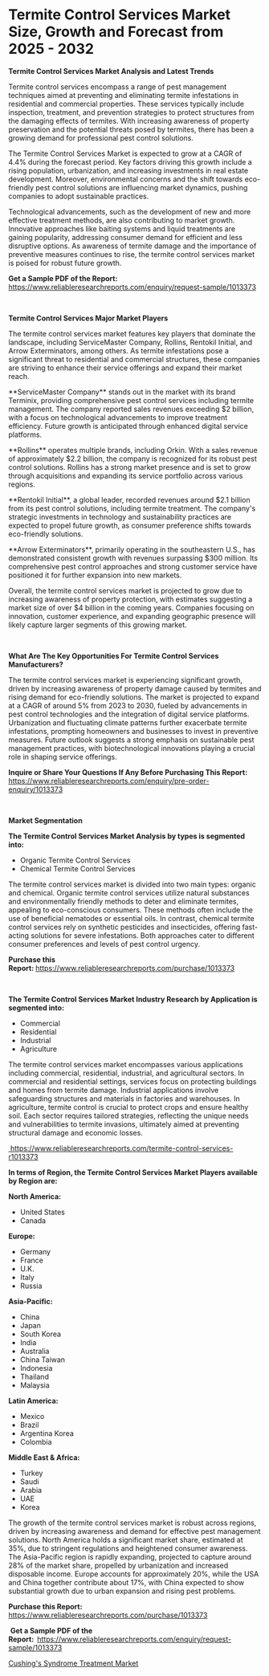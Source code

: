 <p><h1>Termite Control Services Market Size, Growth and Forecast from 2025 - 2032</h1></p><p><strong>Termite Control Services Market Analysis and Latest Trends</strong></p>
<p><p>Termite control services encompass a range of pest management techniques aimed at preventing and eliminating termite infestations in residential and commercial properties. These services typically include inspection, treatment, and prevention strategies to protect structures from the damaging effects of termites. With increasing awareness of property preservation and the potential threats posed by termites, there has been a growing demand for professional pest control solutions.</p><p>The Termite Control Services Market is expected to grow at a CAGR of 4.4% during the forecast period. Key factors driving this growth include a rising population, urbanization, and increasing investments in real estate development. Moreover, environmental concerns and the shift towards eco-friendly pest control solutions are influencing market dynamics, pushing companies to adopt sustainable practices.</p><p>Technological advancements, such as the development of new and more effective treatment methods, are also contributing to market growth. Innovative approaches like baiting systems and liquid treatments are gaining popularity, addressing consumer demand for efficient and less disruptive options. As awareness of termite damage and the importance of preventive measures continues to rise, the termite control services market is poised for robust future growth.</p></p>
<p><strong>Get a Sample PDF of the Report:&nbsp;</strong> <a href="https://www.reliableresearchreports.com/enquiry/request-sample/1013373?utm_campaign=2042&utm_medium=2&utm_source=Github&utm_content=ia&utm_term=06032025&utm_id=termite-control-services">https://www.reliableresearchreports.com/enquiry/request-sample/1013373</a></p>
<p>&nbsp;</p>
<p><strong>Termite Control Services Major Market Players</strong></p>
<p><p>The termite control services market features key players that dominate the landscape, including ServiceMaster Company, Rollins, Rentokil Initial, and Arrow Exterminators, among others. As termite infestations pose a significant threat to residential and commercial structures, these companies are striving to enhance their service offerings and expand their market reach.</p><p>**ServiceMaster Company** stands out in the market with its brand Terminix, providing comprehensive pest control services including termite management. The company reported sales revenues exceeding $2 billion, with a focus on technological advancements to improve treatment efficiency. Future growth is anticipated through enhanced digital service platforms.</p><p>**Rollins** operates multiple brands, including Orkin. With a sales revenue of approximately $2.2 billion, the company is recognized for its robust pest control solutions. Rollins has a strong market presence and is set to grow through acquisitions and expanding its service portfolio across various regions.</p><p>**Rentokil Initial**, a global leader, recorded revenues around $2.1 billion from its pest control solutions, including termite treatment. The company's strategic investments in technology and sustainability practices are expected to propel future growth, as consumer preference shifts towards eco-friendly solutions.</p><p>**Arrow Exterminators**, primarily operating in the southeastern U.S., has demonstrated consistent growth with revenues surpassing $300 million. Its comprehensive pest control approaches and strong customer service have positioned it for further expansion into new markets.</p><p>Overall, the termite control services market is projected to grow due to increasing awareness of property protection, with estimates suggesting a market size of over $4 billion in the coming years. Companies focusing on innovation, customer experience, and expanding geographic presence will likely capture larger segments of this growing market.</p></p>
<p>&nbsp;</p>
<p><strong>What Are The Key Opportunities For Termite Control Services Manufacturers?</strong></p>
<p><p>The termite control services market is experiencing significant growth, driven by increasing awareness of property damage caused by termites and rising demand for eco-friendly solutions. The market is projected to expand at a CAGR of around 5% from 2023 to 2030, fueled by advancements in pest control technologies and the integration of digital service platforms. Urbanization and fluctuating climate patterns further exacerbate termite infestations, prompting homeowners and businesses to invest in preventive measures. Future outlook suggests a strong emphasis on sustainable pest management practices, with biotechnological innovations playing a crucial role in shaping service offerings.</p></p>
<p><strong>Inquire or Share Your Questions If Any Before Purchasing This Report:</strong> <a href="https://www.reliableresearchreports.com/enquiry/pre-order-enquiry/1013373?utm_campaign=2042&utm_medium=2&utm_source=Github&utm_content=ia&utm_term=06032025&utm_id=termite-control-services">https://www.reliableresearchreports.com/enquiry/pre-order-enquiry/1013373</a></p>
<p>&nbsp;</p>
<p><strong>Market Segmentation</strong></p>
<p><strong>The Termite Control Services Market Analysis by types is segmented into:</strong></p>
<p><ul><li>Organic Termite Control Services</li><li>Chemical Termite Control Services</li></ul></p>
<p><p>The termite control services market is divided into two main types: organic and chemical. Organic termite control services utilize natural substances and environmentally friendly methods to deter and eliminate termites, appealing to eco-conscious consumers. These methods often include the use of beneficial nematodes or essential oils. In contrast, chemical termite control services rely on synthetic pesticides and insecticides, offering fast-acting solutions for severe infestations. Both approaches cater to different consumer preferences and levels of pest control urgency.</p></p>
<p><strong>Purchase this Report:&nbsp;</strong><a href="https://www.reliableresearchreports.com/purchase/1013373?utm_campaign=2042&utm_medium=2&utm_source=Github&utm_content=ia&utm_term=06032025&utm_id=termite-control-services">https://www.reliableresearchreports.com/purchase/1013373</a></p>
<p>&nbsp;</p>
<p><strong>The Termite Control Services Market Industry Research by Application is segmented into:</strong></p>
<p><ul><li>Commercial</li><li>Residential</li><li>Industrial</li><li>Agriculture</li></ul></p>
<p><p>The termite control services market encompasses various applications including commercial, residential, industrial, and agricultural sectors. In commercial and residential settings, services focus on protecting buildings and homes from termite damage. Industrial applications involve safeguarding structures and materials in factories and warehouses. In agriculture, termite control is crucial to protect crops and ensure healthy soil. Each sector requires tailored strategies, reflecting the unique needs and vulnerabilities to termite invasions, ultimately aimed at preventing structural damage and economic losses.</p></p>
<p><a href="https://www.reliableresearchreports.com/termite-control-services-r1013373?utm_campaign=2042&utm_medium=2&utm_source=Github&utm_content=ia&utm_term=06032025&utm_id=termite-control-services">&nbsp;https://www.reliableresearchreports.com/termite-control-services-r1013373</a></p>
<p><strong>In terms of Region, the Termite Control Services Market Players available by Region are:</strong></p>
<p>
    <p> <strong> North America: </strong>
        <ul>
            <li>United States</li>
            <li>Canada</li>
        </ul>
        </p> 
    <p> <strong> Europe: </strong>
        <ul>
            <li>Germany</li>
            <li>France</li>
            <li>U.K.</li>
            <li>Italy</li>
            <li>Russia</li>
        </ul>
        </p> 
    <p> <strong> Asia-Pacific: </strong>
        <ul>
            <li>China</li>
            <li>Japan</li>
            <li>South Korea</li>
            <li>India</li>
            <li>Australia</li>
            <li>China Taiwan</li>
            <li>Indonesia</li>
            <li>Thailand</li>
            <li>Malaysia</li>
        </ul>
        </p> 
    <p> <strong> Latin America: </strong>
        <ul>
            <li>Mexico</li>
            <li>Brazil</li>
            <li>Argentina Korea</li>
            <li>Colombia</li>
        </ul>
        </p> 
    <p> <strong> Middle East & Africa: </strong>
        <ul>
            <li>Turkey</li>
            <li>Saudi</li>
            <li>Arabia</li>
            <li>UAE</li>
            <li>Korea</li>
        </ul>
    </p>
    </p>
<p><p>The growth of the termite control services market is robust across regions, driven by increasing awareness and demand for effective pest management solutions. North America holds a significant market share, estimated at 35%, due to stringent regulations and heightened consumer awareness. The Asia-Pacific region is rapidly expanding, projected to capture around 28% of the market share, propelled by urbanization and increased disposable income. Europe accounts for approximately 20%, while the USA and China together contribute about 17%, with China expected to show substantial growth due to urban expansion and rising pest problems.</p></p>
<p><strong>Purchase this Report: </strong><a href="https://www.reliableresearchreports.com/purchase/1013373?utm_campaign=2042&utm_medium=2&utm_source=Github&utm_content=ia&utm_term=06032025&utm_id=termite-control-services">https://www.reliableresearchreports.com/purchase/1013373</a></p>
<p>&nbsp;<strong>Get a Sample PDF of the Report:&nbsp;&nbsp;</strong><a href="https://www.reliableresearchreports.com/enquiry/request-sample/1013373?utm_campaign=2042&utm_medium=2&utm_source=Github&utm_content=ia&utm_term=06032025&utm_id=termite-control-services">https://www.reliableresearchreports.com/enquiry/request-sample/1013373</a></p>
<p><strong></strong></p>
<p><p><a href="https://github.com/mookiesville/Market-Research-Report-List-1/blob/main/cushings-syndrome-treatment-market.md?utm_campaign=2042&utm_medium=2&utm_source=Github&utm_content=ia&utm_term=06032025&utm_id=termite-control-services">Cushing's Syndrome Treatment Market</a></p></p>